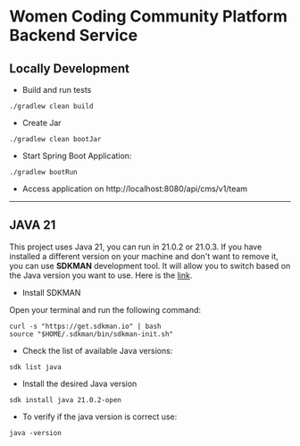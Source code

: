 # Women Coding Community Platform Backend Service

## Locally Development

* Build and run tests

```shell
./gradlew clean build
```

* Create Jar

```shell
./gradlew clean bootJar
```

* Start Spring Boot Application:

```shell
./gradlew bootRun
```

* Access application on http://localhost:8080/api/cms/v1/team

********************************************************************************************************************

## JAVA 21
This project uses Java 21, you can run in 21.0.2 or 21.0.3. If you have installed a different version on your machine and don't want to remove it, you can use **SDKMAN** development tool.
It will allow you to switch based on the Java version you want to use. 
Here is the [link](https://sdkman.io). 

* Install SDKMAN

Open your terminal and run the following command:
```shell
curl -s "https://get.sdkman.io" | bash
source "$HOME/.sdkman/bin/sdkman-init.sh"
```

* Check the list of available Java versions:
```shell
sdk list java
```

* Install the desired Java version
```shell
sdk install java 21.0.2-open 
```

* To verify if the java version is correct use:
```shell
java -version
```

